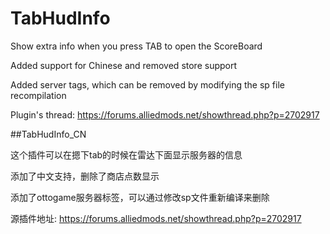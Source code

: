 # TabHudInfo
Show extra info when you press TAB to open the ScoreBoard

Added support for Chinese and removed store support

Added server tags, which can be removed by modifying the sp file recompilation

Plugin's thread: https://forums.alliedmods.net/showthread.php?p=2702917

##TabHudInfo_CN

这个插件可以在摁下tab的时候在雷达下面显示服务器的信息

添加了中文支持，删除了商店点数显示

添加了ottogame服务器标签，可以通过修改sp文件重新编译来删除

源插件地址:
https://forums.alliedmods.net/showthread.php?p=2702917


